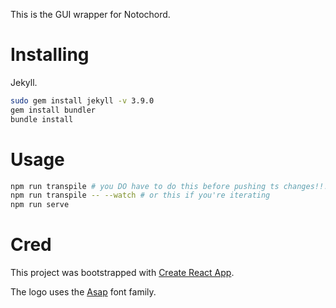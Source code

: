 This is the GUI wrapper for Notochord.

# Installing

Jekyll.

```bash
sudo gem install jekyll -v 3.9.0     
gem install bundler
bundle install
```

# Usage

```bash
npm run transpile # you DO have to do this before pushing ts changes!!!
npm run transpile -- --watch # or this if you're iterating
npm run serve
```

# Cred

This project was bootstrapped with [Create React App](https://github.com/facebook/create-react-app).

The logo uses the [Asap](https://github.com/Omnibus-Type/Asap) font family.